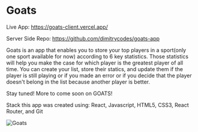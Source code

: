 # Goats

Live App: https://goats-client.vercel.app/

Server Side Repo: https://github.com/dimitrycodes/goats-app 

Goats is an app that enables you to store your top players in a sport(only one sport available for now) according to 6 key statistics. Those statistics will help you make the case for which player is the greatest player of all time. You can create your list, store their statics, and update them if the player is still playing or if you made an error or if you decide that the player doesn't belong in the list because another player is better. 

Stay tuned! More to come soon on GOATS!

Stack this app was created using: React, Javascript, HTML5, CSS3, React Router, and Git

![Goats](https://drive.google.com/uc?export=view&id=18reBXKqjm0eh_3qCUGji6QCUlieckXFY)


#
#
